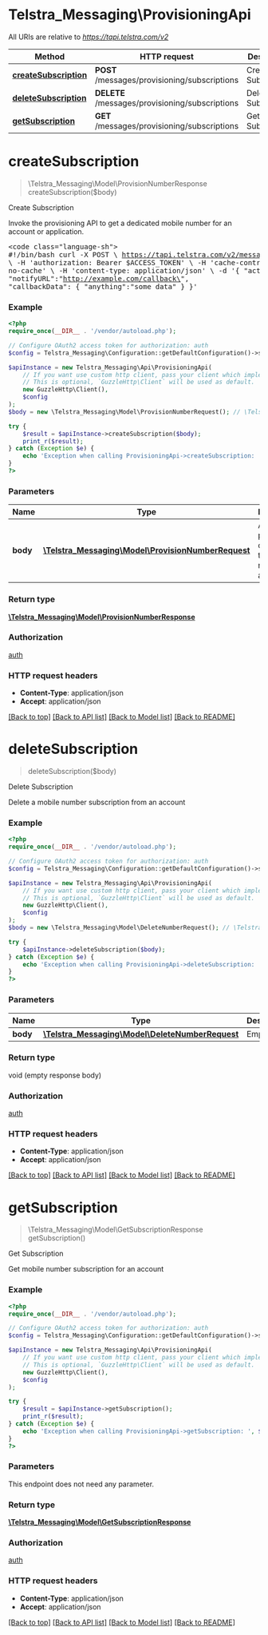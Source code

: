 # Telstra_Messaging\ProvisioningApi

All URIs are relative to *https://tapi.telstra.com/v2*

Method | HTTP request | Description
------------- | ------------- | -------------
[**createSubscription**](ProvisioningApi.md#createSubscription) | **POST** /messages/provisioning/subscriptions | Create Subscription
[**deleteSubscription**](ProvisioningApi.md#deleteSubscription) | **DELETE** /messages/provisioning/subscriptions | Delete Subscription
[**getSubscription**](ProvisioningApi.md#getSubscription) | **GET** /messages/provisioning/subscriptions | Get Subscription


# **createSubscription**
> \Telstra_Messaging\Model\ProvisionNumberResponse createSubscription($body)

Create Subscription

Invoke the provisioning API to get a dedicated mobile number for an account or application.  <pre><code class=\"language-sh\">   #!/bin/bash   curl -X POST \\   https://tapi.telstra.com/v2/messages/provisioning/subscriptions \\   -H 'authorization: Bearer $ACCESS_TOKEN' \\   -H 'cache-control: no-cache' \\   -H 'content-type: application/json' \\   -d '{   \"activeDays\":30,   \"notifyURL\":\"http://example.com/callback\",   \"callbackData\":     {       \"anything\":\"some data\"     }   }' </code></pre>

### Example
```php
<?php
require_once(__DIR__ . '/vendor/autoload.php');

// Configure OAuth2 access token for authorization: auth
$config = Telstra_Messaging\Configuration::getDefaultConfiguration()->setAccessToken('YOUR_ACCESS_TOKEN');

$apiInstance = new Telstra_Messaging\Api\ProvisioningApi(
    // If you want use custom http client, pass your client which implements `GuzzleHttp\ClientInterface`.
    // This is optional, `GuzzleHttp\Client` will be used as default.
    new GuzzleHttp\Client(),
    $config
);
$body = new \Telstra_Messaging\Model\ProvisionNumberRequest(); // \Telstra_Messaging\Model\ProvisionNumberRequest | A JSON payload containing the required attributes

try {
    $result = $apiInstance->createSubscription($body);
    print_r($result);
} catch (Exception $e) {
    echo 'Exception when calling ProvisioningApi->createSubscription: ', $e->getMessage(), PHP_EOL;
}
?>
```

### Parameters

Name | Type | Description  | Notes
------------- | ------------- | ------------- | -------------
 **body** | [**\Telstra_Messaging\Model\ProvisionNumberRequest**](../Model/ProvisionNumberRequest.md)| A JSON payload containing the required attributes |

### Return type

[**\Telstra_Messaging\Model\ProvisionNumberResponse**](../Model/ProvisionNumberResponse.md)

### Authorization

[auth](../../README.md#auth)

### HTTP request headers

 - **Content-Type**: application/json
 - **Accept**: application/json

[[Back to top]](#) [[Back to API list]](../../README.md#documentation-for-api-endpoints) [[Back to Model list]](../../README.md#documentation-for-models) [[Back to README]](../../README.md)

# **deleteSubscription**
> deleteSubscription($body)

Delete Subscription

Delete a mobile number subscription from an account

### Example
```php
<?php
require_once(__DIR__ . '/vendor/autoload.php');

// Configure OAuth2 access token for authorization: auth
$config = Telstra_Messaging\Configuration::getDefaultConfiguration()->setAccessToken('YOUR_ACCESS_TOKEN');

$apiInstance = new Telstra_Messaging\Api\ProvisioningApi(
    // If you want use custom http client, pass your client which implements `GuzzleHttp\ClientInterface`.
    // This is optional, `GuzzleHttp\Client` will be used as default.
    new GuzzleHttp\Client(),
    $config
);
$body = new \Telstra_Messaging\Model\DeleteNumberRequest(); // \Telstra_Messaging\Model\DeleteNumberRequest | EmptyArr

try {
    $apiInstance->deleteSubscription($body);
} catch (Exception $e) {
    echo 'Exception when calling ProvisioningApi->deleteSubscription: ', $e->getMessage(), PHP_EOL;
}
?>
```

### Parameters

Name | Type | Description  | Notes
------------- | ------------- | ------------- | -------------
 **body** | [**\Telstra_Messaging\Model\DeleteNumberRequest**](../Model/DeleteNumberRequest.md)| EmptyArr |

### Return type

void (empty response body)

### Authorization

[auth](../../README.md#auth)

### HTTP request headers

 - **Content-Type**: application/json
 - **Accept**: application/json

[[Back to top]](#) [[Back to API list]](../../README.md#documentation-for-api-endpoints) [[Back to Model list]](../../README.md#documentation-for-models) [[Back to README]](../../README.md)

# **getSubscription**
> \Telstra_Messaging\Model\GetSubscriptionResponse getSubscription()

Get Subscription

Get mobile number subscription for an account

### Example
```php
<?php
require_once(__DIR__ . '/vendor/autoload.php');

// Configure OAuth2 access token for authorization: auth
$config = Telstra_Messaging\Configuration::getDefaultConfiguration()->setAccessToken('YOUR_ACCESS_TOKEN');

$apiInstance = new Telstra_Messaging\Api\ProvisioningApi(
    // If you want use custom http client, pass your client which implements `GuzzleHttp\ClientInterface`.
    // This is optional, `GuzzleHttp\Client` will be used as default.
    new GuzzleHttp\Client(),
    $config
);

try {
    $result = $apiInstance->getSubscription();
    print_r($result);
} catch (Exception $e) {
    echo 'Exception when calling ProvisioningApi->getSubscription: ', $e->getMessage(), PHP_EOL;
}
?>
```

### Parameters
This endpoint does not need any parameter.

### Return type

[**\Telstra_Messaging\Model\GetSubscriptionResponse**](../Model/GetSubscriptionResponse.md)

### Authorization

[auth](../../README.md#auth)

### HTTP request headers

 - **Content-Type**: application/json
 - **Accept**: application/json

[[Back to top]](#) [[Back to API list]](../../README.md#documentation-for-api-endpoints) [[Back to Model list]](../../README.md#documentation-for-models) [[Back to README]](../../README.md)

